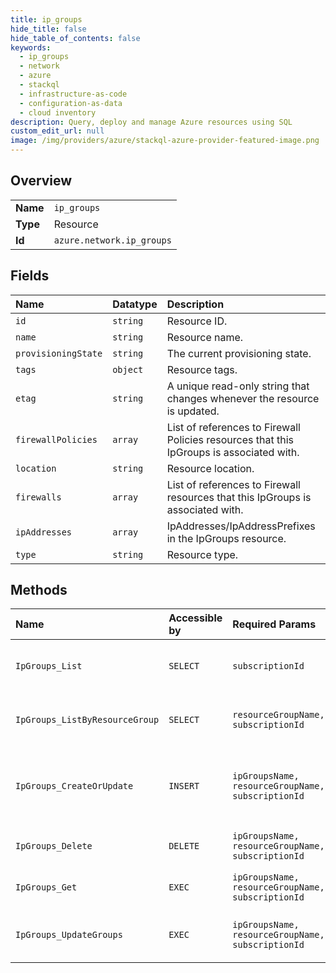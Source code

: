 ```yaml
---
title: ip_groups
hide_title: false
hide_table_of_contents: false
keywords:
  - ip_groups
  - network
  - azure    
  - stackql
  - infrastructure-as-code
  - configuration-as-data
  - cloud inventory
description: Query, deploy and manage Azure resources using SQL
custom_edit_url: null
image: /img/providers/azure/stackql-azure-provider-featured-image.png
---
```

  
    

## Overview
<table><tbody>
<tr><td><b>Name</b></td><td><code>ip_groups</code></td></tr>
<tr><td><b>Type</b></td><td>Resource</td></tr>
<tr><td><b>Id</b></td><td><code>azure.network.ip_groups</code></td></tr>
</tbody></table>

## Fields
| Name | Datatype | Description |
|:-----|:---------|:------------|
| `id` | `string` | Resource ID. |
| `name` | `string` | Resource name. |
| `provisioningState` | `string` | The current provisioning state. |
| `tags` | `object` | Resource tags. |
| `etag` | `string` | A unique read-only string that changes whenever the resource is updated. |
| `firewallPolicies` | `array` | List of references to Firewall Policies resources that this IpGroups is associated with. |
| `location` | `string` | Resource location. |
| `firewalls` | `array` | List of references to Firewall resources that this IpGroups is associated with. |
| `ipAddresses` | `array` | IpAddresses/IpAddressPrefixes in the IpGroups resource. |
| `type` | `string` | Resource type. |
## Methods
| Name | Accessible by | Required Params | Description |
|:-----|:--------------|:----------------|:------------|
| `IpGroups_List` | `SELECT` | `subscriptionId` | Gets all IpGroups in a subscription. |
| `IpGroups_ListByResourceGroup` | `SELECT` | `resourceGroupName, subscriptionId` | Gets all IpGroups in a resource group. |
| `IpGroups_CreateOrUpdate` | `INSERT` | `ipGroupsName, resourceGroupName, subscriptionId` | Creates or updates an ipGroups in a specified resource group. |
| `IpGroups_Delete` | `DELETE` | `ipGroupsName, resourceGroupName, subscriptionId` | Deletes the specified ipGroups. |
| `IpGroups_Get` | `EXEC` | `ipGroupsName, resourceGroupName, subscriptionId` | Gets the specified ipGroups. |
| `IpGroups_UpdateGroups` | `EXEC` | `ipGroupsName, resourceGroupName, subscriptionId` | Updates tags of an IpGroups resource. |
